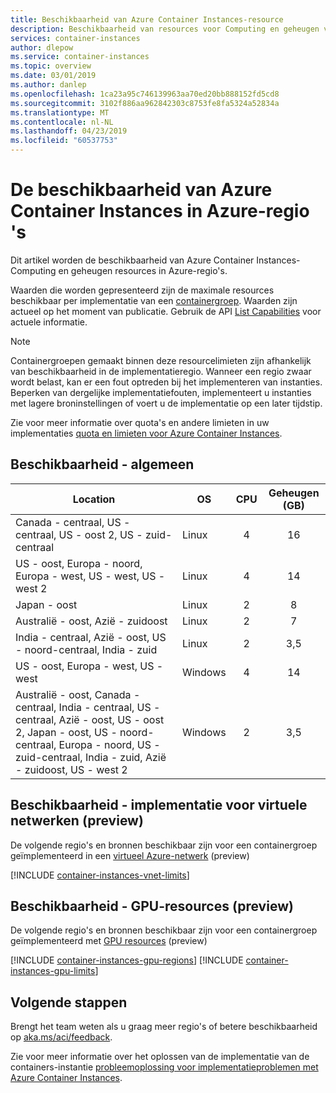 ```yaml
---
title: Beschikbaarheid van Azure Container Instances-resource
description: Beschikbaarheid van resources voor Computing en geheugen voor de Azure Container Instances-service in verschillende Azure-regio's.
services: container-instances
author: dlepow
ms.service: container-instances
ms.topic: overview
ms.date: 03/01/2019
ms.author: danlep
ms.openlocfilehash: 1ca23a95c746139963aa70ed20bb888152fd5cd8
ms.sourcegitcommit: 3102f886aa962842303c8753fe8fa5324a52834a
ms.translationtype: MT
ms.contentlocale: nl-NL
ms.lasthandoff: 04/23/2019
ms.locfileid: "60537753"
---
```

# <a name="resource-availability-for-azure-container-instances-in-azure-regions"></a>De beschikbaarheid van Azure Container Instances in Azure-regio 's

Dit artikel worden de beschikbaarheid van Azure Container Instances-Computing en geheugen resources in Azure-regio's. 

Waarden die worden gepresenteerd zijn de maximale resources beschikbaar per implementatie van een [containergroep](container-instances-container-groups.md). Waarden zijn actueel op het moment van publicatie. Gebruik de API [List Capabilities](/rest/api/container-instances/listcapabilities/listcapabilities) voor actuele informatie. 

> [!NOTE]
> Containergroepen gemaakt binnen deze resourcelimieten zijn afhankelijk van beschikbaarheid in de implementatieregio. Wanneer een regio zwaar wordt belast, kan er een fout optreden bij het implementeren van instanties. Beperken van dergelijke implementatiefouten, implementeert u instanties met lagere broninstellingen of voert u de implementatie op een later tijdstip.

Zie voor meer informatie over quota's en andere limieten in uw implementaties [quota en limieten voor Azure Container Instances](container-instances-quotas.md).

## <a name="availability---general"></a>Beschikbaarheid - algemeen

| Location | OS | CPU | Geheugen (GB) |
| -------- | -- | :---: | :-----------: |
| Canada - centraal, US - centraal, US - oost 2, US - zuid-centraal | Linux | 4 | 16 |
| US - oost, Europa - noord, Europa - west, US - west, US - west 2 | Linux | 4 | 14 |
| Japan - oost | Linux | 2 | 8 |
| Australië - oost, Azië - zuidoost | Linux | 2 | 7 |
| India - centraal, Azië - oost, US - noord-centraal, India - zuid | Linux | 2 | 3,5 |
| US - oost, Europa - west, US - west | Windows | 4 | 14 |
| Australië - oost, Canada - centraal, India - centraal, US - centraal, Azië - oost, US - oost 2, Japan - oost, US - noord-centraal, Europa - noord, US - zuid-centraal, India - zuid, Azië - zuidoost, US - west 2 | Windows | 2 | 3,5 |

## <a name="availability---virtual-network-deployment-preview"></a>Beschikbaarheid - implementatie voor virtuele netwerken (preview)

De volgende regio's en bronnen beschikbaar zijn voor een containergroep geïmplementeerd in een [virtueel Azure-netwerk](container-instances-vnet.md) (preview)

[!INCLUDE [container-instances-vnet-limits](../../includes/container-instances-vnet-limits.md)]

## <a name="availability---gpu-resources-preview"></a>Beschikbaarheid - GPU-resources (preview)

De volgende regio's en bronnen beschikbaar zijn voor een containergroep geïmplementeerd met [GPU resources](container-instances-gpu.md) (preview)

[!INCLUDE [container-instances-gpu-regions](../../includes/container-instances-gpu-regions.md)]
[!INCLUDE [container-instances-gpu-limits](../../includes/container-instances-gpu-limits.md)]

## <a name="next-steps"></a>Volgende stappen

Brengt het team weten als u graag meer regio's of betere beschikbaarheid op [aka.ms/aci/feedback](https://aka.ms/aci/feedback).

Zie voor meer informatie over het oplossen van de implementatie van de containers-instantie [probleemoplossing voor implementatieproblemen met Azure Container Instances](container-instances-troubleshooting.md).
